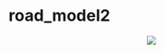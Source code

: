 road_model2
===========
<p align="center">
  <img src="http://i.minus.com/i9Wh2XR27VTBM.gif"/>
</p>

